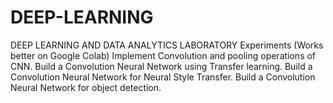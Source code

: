 # DEEP-LEARNING
DEEP LEARNING AND DATA ANALYTICS LABORATORY Experiments (Works better on Google Colab)  Implement Convolution and pooling operations of CNN. Build a Convolution Neural Network using Transfer learning. Build a Convolution Neural Network for Neural Style Transfer. Build a Convolution Neural Network for object detection.
